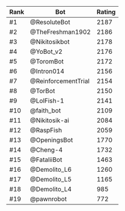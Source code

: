Rank|Bot|Rating
---|---|---
#1|@ResoluteBot|2187
#2|@TheFreshman1902|2186
#3|@Nikitosikbot|2178
#4|@YoBot_v2|2176
#5|@ToromBot|2172
#6|@Intron014|2156
#7|@ReinforcementTrial|2154
#8|@TorBot|2150
#9|@LolFish-1|2141
#10|@faith_bot|2109
#11|@Nikitosik-ai|2084
#12|@RaspFish|2059
#13|@OpeningsBot|1770
#14|@Cheng-4|1732
#15|@FataliiBot|1463
#16|@Demolito_L6|1260
#17|@Demolito_L5|1165
#18|@Demolito_L4|985
#19|@pawnrobot|772
